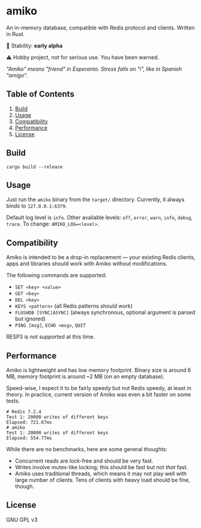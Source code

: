 # amiko

An in-memory database, compatible with Redis protocol and clients. Written in Rust.

🔧 Stability: **early alpha**

⚠️ Hobby project, not for serious use. You have been warned.

_"Amiko" means "friend" in Esperanto. Stress falls on "i", like in Spanish "amigo"._

## Table of Contents

1. [Build](#build)
2. [Usage](#usage)
3. [Compatibility](#compatibility)
4. [Performance](#performance)
5. [License](#license)

## Build

```
cargo build --release
```

## Usage

Just run the `amiko` binary from the `target/` directory. Currently, it always binds to `127.0.0.1:6379`.

Default log level is `info`. Other available levels: `off`, `error`, `warn`, `info`, `debug`, `trace`. To change: `AMIKO_LOG=<level>`.

## Compatibility

Amiko is intended to be a drop-in replacement — your existing Redis clients, apps and libraries should work with Amiko without modifications.

The following commands are supported:

* `SET <key> <value>`
* `GET <key>`
* `DEL <key>`
* `KEYS <pattern>` (all Redis patterns should work)
* `FLUSHDB [SYNC|ASYNC]` (always synchronous, optional argument is parsed but ignored)
* `PING [msg]`, `ECHO <msg>`, `QUIT`

RESP3 is not supported at this time.

## Performance

Amiko is lightweight and has low memory footprint. Binary size is around 6 MB,
memory footprint is around ~2 MB (on an empty database).

Speed-wise, I expect it to be fairly speedy but not Redis speedy, at least in theory. In practice,
current version of Amiko was even a bit faster on some tests.

```
# Redis 7.2.4
Test 1: 20000 writes of different keys
Elapsed: 721.67ms
# amiko
Test 1: 20000 writes of different keys
Elapsed: 554.77ms
```

While there are no benchmarks, here are some general thoughts:

- Concurrent reads are lock-free and should be very fast.
- Writes involve mutex-like locking; this should be fast but not *that* fast.
- Amiko uses traditional threads, which means it may not play well with large number of clients. Tens of clients with heavy load should be fine, though.

## License

GNU GPL v3
